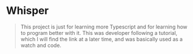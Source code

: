 # Whisper

> This project is just for learning more Typescript and for learning how to program better with it.
> This was developer following a tutorial, which I will find the link at a later time, and was basically used as a watch and code.

